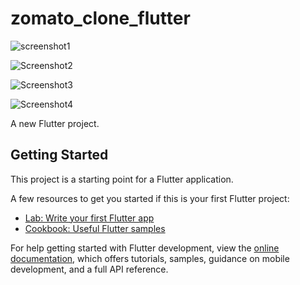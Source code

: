 # zomato_clone_flutter

![screenshot1](https://github.com/brijeshchhatrala01/zomato_clone_flutter/assets/152954177/09713972-a853-4cc8-8aa2-67960295985e)

![Screenshot2](https://github.com/brijeshchhatrala01/zomato_clone_flutter/assets/152954177/43a6cab3-2d5c-442a-a22a-fa0539c7ea8f)

![Screenshot3](https://github.com/brijeshchhatrala01/zomato_clone_flutter/assets/152954177/f84603a7-8135-499c-90cb-ec30f5240f44)

![Screenshot4](https://github.com/brijeshchhatrala01/zomato_clone_flutter/assets/152954177/9ed9bef9-87f8-47d8-800a-91d58c65ffd7)


A new Flutter project.

## Getting Started

This project is a starting point for a Flutter application.

A few resources to get you started if this is your first Flutter project:

- [Lab: Write your first Flutter app](https://docs.flutter.dev/get-started/codelab)
- [Cookbook: Useful Flutter samples](https://docs.flutter.dev/cookbook)

For help getting started with Flutter development, view the
[online documentation](https://docs.flutter.dev/), which offers tutorials,
samples, guidance on mobile development, and a full API reference.
